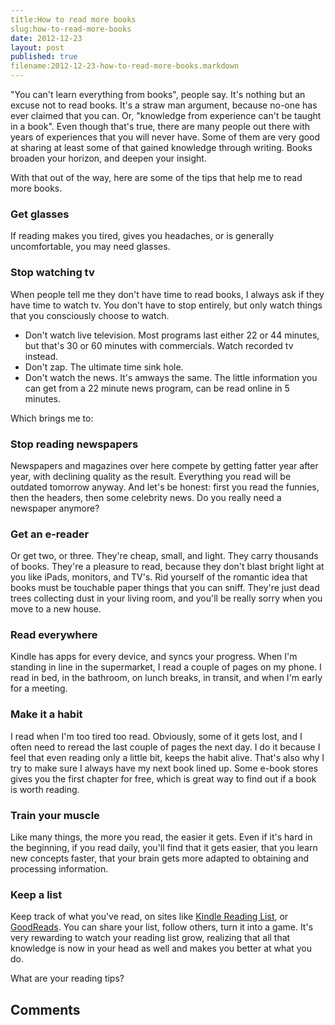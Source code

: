 ```yaml
---
title:How to read more books
slug:how-to-read-more-books
date: 2012-12-23
layout: post
published: true
filename:2012-12-23-how-to-read-more-books.markdown
---
```

<!-- *********************************************************************
**                                                                      **
** To add a comment, scroll to the bottom and use the comment template. **
** Then save the file and send me a pull request.                       **
**                                                                      **
***********************************************************************-->


"You can't learn everything from books", people say. It's nothing but an excuse not to read books. It's a straw man argument,
because no-one has ever claimed that you can. Or, "knowledge from experience can't be taught in a book". Even though that's true,
there are many people out there with years of experiences that you will never have. Some of them are very good at sharing at least
some of that gained knowledge through writing. Books broaden your horizon, and deepen your insight.

With that out of the way, here are some of the tips that help me to read more books.

### Get glasses

If reading makes you tired, gives you headaches, or is generally uncomfortable, you may need glasses.

### Stop watching tv

When people tell me they don't have time to read books, I always ask if they have time to watch tv. You don't have to stop entirely,
but only watch things that you consciously choose to watch.

- Don't watch live television. Most programs last either 22 or 44 minutes, but that's 30 or 60 minutes with commercials. Watch recorded tv instead.
- Don't zap. The ultimate time sink hole.
- Don't watch the news. It's amways the same. The little information you can get from a 22 minute news program, can be read online in 5 minutes.

Which brings me to:

### Stop reading newspapers

Newspapers and magazines over here compete by getting fatter year after year, with declining quality as the result. Everything you read
will be outdated tomorrow anyway. And let's be honest: first you read the funnies, then the headers, then some celebrity
news. Do you really need a newspaper anymore?

### Get an e-reader

Or get two, or three. They're cheap, small, and light. They carry thousands of books. They're a pleasure to read, because
they don't blast bright light at you like iPads, monitors, and TV's. Rid yourself of the romantic idea that books must
 be touchable paper things that you can sniff. They're just dead trees collecting dust in your living room, and you'll be
 really sorry when you move to a new house.

### Read everywhere

Kindle has apps for every device, and syncs your progress. When I'm standing in line in the supermarket, I read a couple of
pages on my phone. I read in bed, in the bathroom, on lunch breaks, in transit, and when I'm early for a meeting.

### Make it a habit

I read when I'm too tired too read. Obviously, some of it gets lost, and I often need to reread the last couple of pages
the next day. I do it because I feel that even reading only a little bit, keeps the habit alive. That's also why I try to make
 sure I always have my next book lined up. Some e-book stores gives you the first chapter for free, which is great way to find
 out if a book is worth reading.

### Train your muscle

Like many things, the more you read, the easier it gets. Even if it's hard in the beginning, if you read daily, you'll find that
it gets easier, that you learn new concepts faster, that your brain gets more adapted to obtaining and processing information.

### Keep a list

Keep track of what you've read, on sites like [Kindle Reading List](https://kindle.amazon.com/), or [GoodReads](http://www.goodreads.com/).
 You can share your list, follow others, turn it into a game. It's very rewarding to watch your reading list grow, realizing that all that
 knowledge is now in your head as well and makes you better at what you do.

What are your reading tips?

## Comments

<!-- To add a comment, copy this template:

### [YOUR NAME](YOUR URL) - YYY/MM/DD
YOUR COMMENT TEXT HERE....

-->
